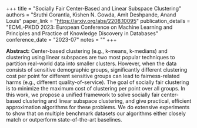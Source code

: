 +++
title = "Socially Fair Center-Based and Linear Subspace Clustering"
authors = "Sruthi Gorantla, Kishen N. Gowda, Amit Deshpande, Anand Louis"
paper_link = "https://arxiv.org/abs/2208.10095"
publication_details = "ECML-PKDD 2023: European Conference on Machine Learning and Principles and Practice of Knowledge Discovery in Databases"
conference_date = "2023-07"
notes = ""
+++

<b>Abstract:</b>
Center-based clustering (e.g., k-means, k-medians) and clustering using linear subspaces are two most popular techniques to partition real-world data into smaller clusters. However, when the data consists of sensitive demographic groups, significantly different clustering cost per point for different sensitive groups can lead to fairness-related harms (e.g., different quality-of-service). The goal of socially fair clustering is to minimize the maximum cost of clustering per point over all groups. In this work, we propose a unified framework to solve socially fair center-based clustering and linear subspace clustering, and give practical, efficient approximation algorithms for these problems. We do extensive experiments to show that on multiple benchmark datasets our algorithms either closely match or outperform state-of-the-art baselines.